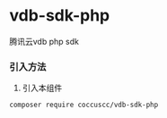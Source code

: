 # vdb-sdk-php

腾讯云vdb php sdk

### 引入方法

1. 引入本组件

```shell
composer require coccuscc/vdb-sdk-php
```
